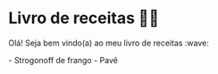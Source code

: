 <h1>Livro de receitas 👨‍🍳</h1>
<p>Olá! Seja bem vindo(a) ao meu livro de receitas :wave:</p>
- Strogonoff de frango
 - Pavê
 
